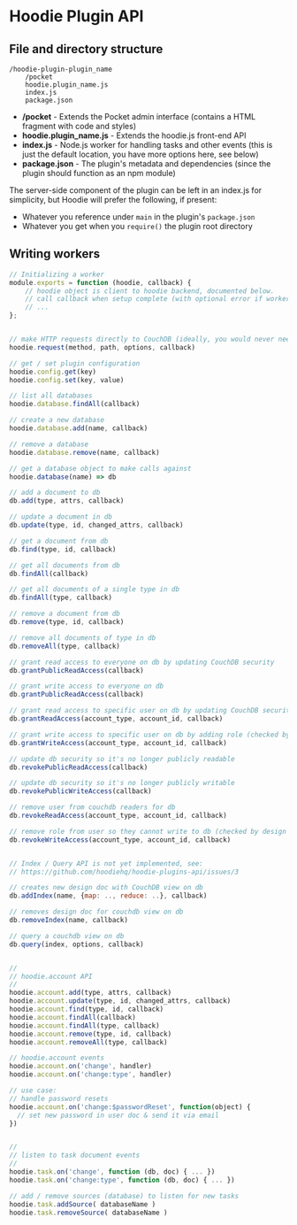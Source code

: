 # Hoodie Plugin API

## File and directory structure

```
/hoodie-plugin-plugin_name
    /pocket
    hoodie.plugin_name.js
    index.js
    package.json
```

* __/pocket__ - Extends the Pocket admin interface (contains a HTML fragment with code and styles)
* __hoodie.plugin_name.js__ - Extends the hoodie.js front-end API
* __index.js__ - Node.js worker for handling tasks and other events (this is just the default location, you have more options here, see below)
* __package.json__ - The plugin's metadata and dependencies (since the plugin should function as an npm module)

The server-side component of the plugin can be left in an index.js for simplicity, but Hoodie will prefer the following, if present:
* Whatever you reference under `main` in the plugin's `package.json`
* Whatever you get when you `require()` the plugin root directory

## Writing workers

```javascript
// Initializing a worker
module.exports = function (hoodie, callback) {
    // hoodie object is client to hoodie backend, documented below.
    // call callback when setup complete (with optional error if worker failed to initialize).
    // ...
};


// make HTTP requests directly to CouchDB (ideally, you would never need to use this)
hoodie.request(method, path, options, callback)

// get / set plugin configuration
hoodie.config.get(key)
hoodie.config.set(key, value)

// list all databases
hoodie.database.findAll(callback)

// create a new database
hoodie.database.add(name, callback)

// remove a database
hoodie.database.remove(name, callback)

// get a database object to make calls against
hoodie.database(name) => db

// add a document to db
db.add(type, attrs, callback)

// update a document in db
db.update(type, id, changed_attrs, callback)

// get a document from db
db.find(type, id, callback)

// get all documents from db
db.findAll(callback)

// get all documents of a single type in db
db.findAll(type, callback)

// remove a document from db
db.remove(type, id, callback)

// remove all documents of type in db
db.removeAll(type, callback)

// grant read access to everyone on db by updating CouchDB security
db.grantPublicReadAccess(callback)

// grant write access to everyone on db
db.grantPublicReadAccess(callback)

// grant read access to specific user on db by updating CouchDB security
db.grantReadAccess(account_type, account_id, callback)

// grant write access to specific user on db by adding role (checked by design doc in db)
db.grantWriteAccess(account_type, account_id, callback)

// update db security so it's no longer publicly readable
db.revokePublicReadAccess(callback)

// update db security so it's no longer publicly writable
db.revokePublicWriteAccess(callback)

// remove user from couchdb readers for db
db.revokeReadAccess(account_type, account_id, callback)

// remove role from user so they cannot write to db (checked by design doc)
db.revokeWriteAccess(account_type, account_id, callback)


// Index / Query API is not yet implemented, see:
// https://github.com/hoodiehq/hoodie-plugins-api/issues/3

// creates new design doc with CouchDB view on db
db.addIndex(name, {map: .., reduce: ..}, callback)

// removes design doc for couchdb view on db
db.removeIndex(name, callback)

// query a couchdb view on db
db.query(index, options, callback)


//
// hoodie.account API
//
hoodie.account.add(type, attrs, callback)
hoodie.account.update(type, id, changed_attrs, callback)
hoodie.account.find(type, id, callback)
hoodie.account.findAll(callback)
hoodie.account.findAll(type, callback)
hoodie.account.remove(type, id, callback)
hoodie.account.removeAll(type, callback)

// hoodie.account events
hoodie.account.on('change', handler)
hoodie.account.on('change:type', handler)

// use case: 
// handle password resets
hoodie.account.on('change:$passwordReset', function(object) {
  // set new password in user doc & send it via email
})


//
// listen to task document events
//
hoodie.task.on('change', function (db, doc) { ... })
hoodie.task.on('change:type', function (db, doc) { ... })

// add / remove sources (database) to listen for new tasks
hoodie.task.addSource( databaseName )
hoodie.task.removeSource( databaseName )
```

